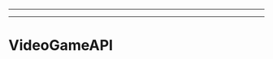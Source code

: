 ---------------
--------------------------------------------------------------------------------------------------
# VideoGameAPI
